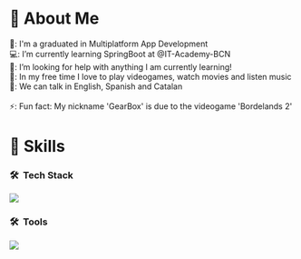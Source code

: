 <h1>👋 About Me</h1>
  🏫: I'm a graduated in Multiplatform App Development <br>
  💻: I’m currently learning SpringBoot at @IT-Academy-BCN<br>
  🤖: I’m looking for help with anything I am currently learning! <br>
  👾: In my free time I love to play videogames, watch movies and listen music <br>
  💬: We can talk in English, Spanish and Catalan <br>
  <br>
  ⚡: Fun fact: My nickname 'GearBox' is due to the videogame 'Bordelands 2'<br>

<h1>👻 Skills</h1>

### 🛠 &nbsp;Tech Stack
<p align="left">
  <a href="https://github.com/RustyGearBox">
    <img src="https://skillicons.dev/icons?i=java,spring,mysql,mongodb,html,css,bootstrap,postman" />
  </a>
</p>

### 🛠 &nbsp;Tools
<p align="left">
  <a href="https://github.com/RustyGearBox">
    <img src="https://skillicons.dev/icons?i=git,github,idea,vscode,windows,netbeans" />
  </a>
</p>
